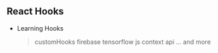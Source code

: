 ## React Hooks

- Learning Hooks
  > customHooks
  > firebase
  > tensorflow js
  > context api
  > ... and more
